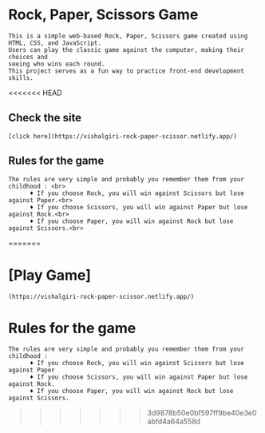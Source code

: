 # Rock, Paper, Scissors Game
    This is a simple web-based Rock, Paper, Scissors game created using HTML, CSS, and JavaScript. 
    Users can play the classic game against the computer, making their choices and 
    seeing who wins each round.
    This project serves as a fun way to practice front-end development skills.

<<<<<<< HEAD
## Check the site
    [click here](https://vishalgiri-rock-paper-scissor.netlify.app/) 


## Rules for the game
    The rules are very simple and probably you remember them from your childhood : <br>
          ♦ If you choose Rock, you will win against Scissors but lose against Paper.<br>
          ♦ If you choose Scissors, you will win against Paper but lose against Rock.<br>
          ♦ If you choose Paper, you will win against Rock but lose against Scissors.<br>
            
=======
# [Play Game]
    (https://vishalgiri-rock-paper-scissor.netlify.app/) 


# Rules for the game
    The rules are very simple and probably you remember them from your childhood : 
          ♦ If you choose Rock, you will win against Scissors but lose against Paper
          ♦ If you choose Scissors, you will win against Paper but lose against Rock.
          ♦ If you choose Paper, you will win against Rock but lose against Scissors.
            
>>>>>>> 3d9878b50e0bf597ff9be40e3e0abfd4a64a558d
